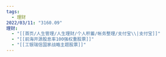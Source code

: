 ```yaml
---
tags:
  - 理财
2022/03/11: "3160.09"
理财:
  - "[[首页/人生管理/人生理财/个人积蓄/帐务整理/支付宝\\|支付宝]]"
  - "[[前海开源股息率100强权重股票]]"
  - "[[工银瑞信国家战略主题股票]]"
---
```

